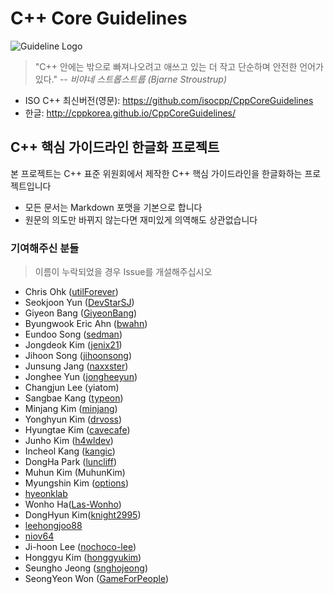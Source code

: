 # C++ Core Guidelines
![Guideline Logo](./images/cpp_core_guidelines_logo_text.png)

> "C++ 안에는 밖으로 빠져나오려고 애쓰고 있는 더 작고 단순하며 안전한 언어가 있다."
> -- _비야네 스트롭스트룹 (Bjarne Stroustrup)_

* ISO C++ 최신버전(영문): https://github.com/isocpp/CppCoreGuidelines
* 한글: http://cppkorea.github.io/CppCoreGuidelines/

## C++ 핵심 가이드라인 한글화 프로젝트

본 프로젝트는 C++ 표준 위원회에서 제작한 C++ 핵심 가이드라인을 한글화하는 프로젝트입니다

* 모든 문서는 Markdown 포맷을 기본으로 합니다
* 원문의 의도만 바뀌지 않는다면 재미있게 의역해도 상관없습니다

### 기여해주신 분들

> 이름이 누락되었을 경우 Issue를 개설해주십시오

* Chris Ohk ([utilForever](https://github.com/utilForever))
* Seokjoon Yun ([DevStarSJ](https://github.com/DevStarSJ))
* Giyeon Bang ([GiyeonBang](https://github.com/GiyeonBang))
* Byungwook Eric Ahn ([bwahn](https://github.com/bwahn))
* Eundoo Song ([sedman](https://github.com/sedman))
* Jongdeok Kim ([jenix21](https://github.com/jenix21))
* Jihoon Song ([jihoonsong](https://github.com/jihoonsong))
* Junsung Jang ([naxxster](https://github.com/naxxster))
* Jonghee Yun ([jongheeyun](https://github.com/jongheeyun))
* Changjun Lee (yiatom)
* Sangbae Kang ([typeon](https://github.com/typeon))
* Minjang Kim ([minjang](https://github.com/minjang))
* Yonghyun Kim ([drvoss](https://github.com/drvoss))
* Hyungtae Kim ([cavecafe](https://github.com/cavecafe))
* Junho Kim ([h4wldev](https://github.com/h4wldev))
* Incheol Kang ([kangic](https://github.com/kangic))
* DongHa Park ([luncliff](https://github.com/luncliff))
* Muhun Kim (MuhunKim)
* Myungshin Kim ([options](https://github.com/options))
* [hyeonklab](https://github.com/hyeonklab)
* Wonho Ha([Las-Wonho](https://github.com/Las-Wonho))
* DongHyun Kim([knight2995](https://github.com/knight2995))
* [leehongjoo88](https://github.com/leehongjoo88)
* [niov64](https://github.com/niov64)
* Ji-hoon Lee ([nochoco-lee](https://github.com/nochoco-lee))
* Honggyu Kim ([honggyukim](https://github.com/honggyukim))
* Seungho Jeong ([snghojeong](https://github.com/snghojeong))
* SeongYeon Won ([GameForPeople](https://github.com/GameForPeople))
